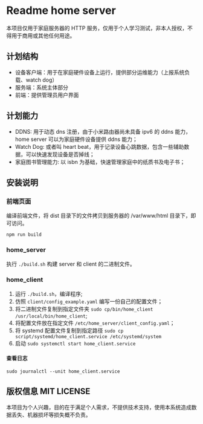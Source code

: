 # Readme home server

本项目仅用于家庭服务器的 HTTP 服务，仅用于个人学习测试，非本人授权，不得用于商用或其他任何用途。

## 计划结构

- 设备客户端：用于在家庭硬件设备上运行，提供部分运维能力（上报系统负载、watch dog）
- 服务端：系统主体部分
- 前端：提供管理员用户界面

## 计划能力

- DDNS: 用于动态 dns 注册，由于小米路由器尚未具备 ipv6 的 ddns 能力，home server 可以为家庭硬件设备提供 ddns 能力；
- Watch Dog: 或者叫 heart beat，用于记录设备心跳数据，包含一些辅助数据，可以快速发现设备是否掉线；
- 家庭图书管理能力: 以 isbn 为基础，快速管理家庭中的纸质书及电子书；

## 安装说明

### 前端页面

编译前端文件，将 dist 目录下的文件拷贝到服务器的 /var/www/html 目录下，即可访问。

```shell
npm run build
```

### home_server

执行 `./build.sh` 构建 server 和 client 的二进制文件。

### home_client
1. 运行 `./build.sh`，编译程序;
2. 仿照 `client/config_example.yaml` 编写一份自己的配置文件；
3. 将二进制文件复制到指定文件夹 `sudo cp/bin/home_client /usr/local/bin/home_client`;
4. 将配置文件放在指定文件 `/etc/home_server/client_config.yaml`；
5. 将 systemd 配置文件复制到指定路径 `sudo cp script/systemd/home_client.service /etc/systemd/system`
6. 启动 `sudo systemctl start home_client.service`

#### 查看日志

```shell
sudo journalctl --unit home_client.service
```

## 版权信息 MIT LICENSE

本项目为个人兴趣，目的在于满足个人需求，不提供技术支持，使用本系统造成数据丢失、机器损坏等损失概不负责。